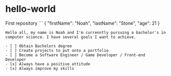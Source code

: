 # hello-world
First repository
	```
{
  "firstName": "Noah",
  "lastName": "Stone",
  "age": 21
}
```
Hello all, my name is Noah and I'm currenntly pursuing a bachelor's in computer science. I have several goals I want to achieve.

- [ ] Obtain Bachelors degree
- [ ] Create projects to put onto a portfolio
- [ ] Become a Software Engineer / Game Developer / Front-end Developer
- [x] Always have a positive attitude
- [x] Always improve my skills
